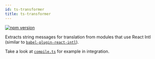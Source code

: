 ```yaml
---
id: ts-transformer
title: ts-transformer
---
```


[![npm version](https://badgen.net/npm/v/@formatjs/ts-transformer)](https://badgen.net/npm/v/@formatjs/ts-transformer)

Extracts string messages for translation from modules that use React Intl (similar to [`babel-plugin-react-intl`](babel-plugin.md)).

Take a look at [`compile.ts`](https://github.com/formatjs/formatjs/blob/master/packages/ts-transformer/compile.ts) for example in integration.

